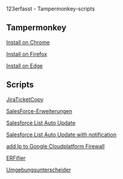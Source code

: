 123erfasst - Tampermonkey-scripts

## Tampermonkey
[Install on Chrome](
https://chrome.google.com/webstore/detail/tampermonkey/dhdgffkkebhmkfjojejmpbldmpobfkfo?itemlang)

[Install on Firefox](https://addons.mozilla.org/de/firefox/addon/tampermonkey/)

[Install on Edge](https://microsoftedge.microsoft.com/addons/detail/tampermonkey/iikmkjmpaadaobahmlepeloendndfphd)


## Scripts
[JiraTicketCopy](https://github.com/123erfasst/tampermonkey-scripts/raw/master/JiraTicketCopy.user.js)

[SalesForce-Erweiterungen](https://github.com/123erfasst/tampermonkey-scripts/raw/master/Salesforce-Erweiterung.user.js)

[Salesforce List Auto Update](https://github.com/123erfasst/tampermonkey-scripts/raw/master/salesfoce-auto-update-list.user.js)

[Salesforce List Auto Update with notification](https://github.com/123erfasst/tampermonkey-scripts/raw/master/salesfoce-auto-update-list-with-notification.user.js)

[add Ip to Google Cloudplatform Firewall](https://github.com/123erfasst/tampermonkey-scripts/raw/master/add_ip_to_google_cloudplatform_firewall.js)

[ERFifier](https://github.com/123erfasst/tampermonkey-scripts/raw/master/github-erfifier.user.js)

[Umgebungsunterscheider](https://github.com/123erfasst/tampermonkey-scripts/raw/master/umgebungsunterscheider.user.js)
